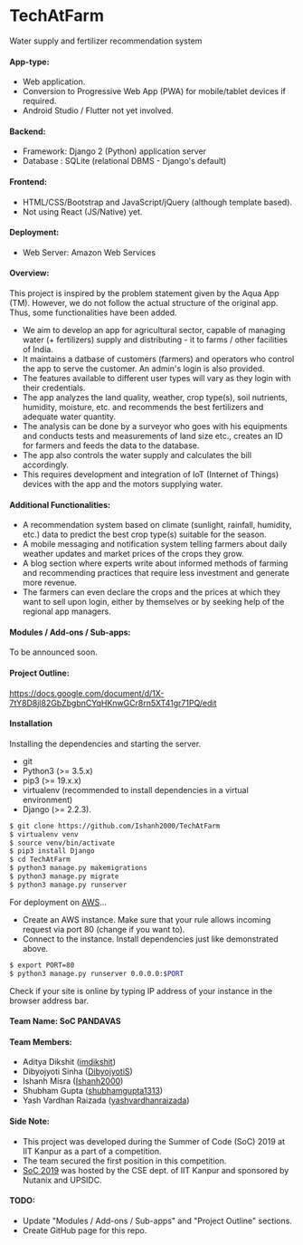 # TechAtFarm
Water supply and fertilizer recommendation system

#### App-type:
  - Web application.
  - Conversion to Progressive Web App (PWA) for mobile/tablet devices if required.
  - Android Studio / Flutter not yet involved.

#### Backend:
  - Framework: Django 2 (Python) application server
  - Database : SQLite (relational DBMS - Django's default)

#### Frontend:
  - HTML/CSS/Bootstrap and JavaScript/jQuery (although template based).
  - Not using React (JS/Native) yet.

#### Deployment:
  - Web Server: Amazon Web Services

#### Overview:
  This project is inspired by the problem statement given by the Aqua App (TM). However, we do not follow the actual structure of the original app. Thus, some functionalities have been added.

  - We aim to develop an app for agricultural sector, capable of managing water (+ fertilizers) supply and distributing - it to farms / other facilities of India.
  - It maintains a datbase of customers (farmers) and operators who control the app to serve the customer. An admin's login is also provided.
  - The features available to different user types will vary as they login with their credentials.
  - The app analyzes the land quality, weather, crop type(s), soil nutrients, humidity, moisture, etc. and recommends the best fertilizers and adequate water quantity.
  - The analysis can be done by a surveyor who goes with his equipments and conducts tests and measurements of land size etc., creates an ID for farmers and feeds the data to the database.
  - The app also controls the water supply and calculates the bill accordingly.
  - This requires development and integration of IoT (Internet of Things) devices with the app and the motors supplying water.

#### Additional Functionalities:
  - A recommendation system based on climate (sunlight, rainfall, humidity, etc.) data to predict the best crop type(s) suitable for the season.
  - A mobile messaging and notification system telling farmers about daily weather updates and market prices of the crops they grow.
  - A blog section where experts write about informed methods of farming and recommending practices that require less investment and generate more revenue.
  - The farmers can even declare the crops and the prices at which they want to sell upon login, either by themselves or by seeking help of the regional app managers.

####  Modules / Add-ons / Sub-apps:
  To be announced soon.

#### Project Outline:
https://docs.google.com/document/d/1X-7tY8D8jl82GbZbgbnCYqHKnwGCr8rn5XT41gr71PQ/edit

#### Installation

Installing the dependencies and starting the server.
  - git
  - Python3 (>= 3.5.x)
  - pip3 (>= 19.x.x)
  - virtualenv (recommended to install dependencies in a virtual environment)
  - Django (>= 2.2.3).

```bash
$ git clone https://github.com/Ishanh2000/TechAtFarm
$ virtualenv venv
$ source venv/bin/activate
$ pip3 install Django
$ cd TechAtFarm
$ python3 manage.py makemigrations
$ python3 manage.py migrate
$ python3 manage.py runserver
```

For deployment on [AWS](https://aws.amazon.com)...
  - Create an AWS instance. Make sure that your rule allows incoming request via port 80 (change if you want to).
  - Connect to the instance. Install dependencies just like demonstrated above.

```bash
$ export PORT=80
$ python3 manage.py runserver 0.0.0.0:$PORT
```

Check if your site is online by typing IP address of your instance in the browser address bar.

#### Team Name: SoC PANDAVAS

#### Team Members:
  - Aditya Dikshit ([imdikshit](https://github.com/imdikshit))
  - Dibyojyoti Sinha ([DibyojyotiS](https://github.com/DibyojyotiS))
  - Ishanh Misra ([Ishanh2000](https://github.com/Ishanh2000))
  - Shubham Gupta ([shubhamgupta1313](https://github.com/shubhamgupta1313))
  - Yash Vardhan Raizada ([yashvardhanraizada](https://github.com/yashvardhanraizada))

#### Side Note:
  - This project was developed during the Summer of Code (SoC) 2019 at IIT Kanpur as a part of a competition.
  - The team secured the first position in this competition.
  - [SoC 2019](https://soc.cse.iitk.ac.in) was hosted by the CSE dept. of IIT Kanpur and sponsored by Nutanix and UPSIDC.

#### TODO:
  - Update "Modules / Add-ons / Sub-apps" and "Project Outline" sections.
  - Create GitHub page for this repo.
